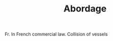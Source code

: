 ---
title: Abordage
letter: A
permalink: "/definitions/abordage.html"
body: Fr. In French commercial law. Collision of vessels
published_at: '2018-07-07'
layout: post
---
